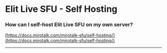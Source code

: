 # Elit Live SFU - Self Hosting

### How can I self-host Elit Live SFU on my own server?

[https://docs.mirotalk.com/mirotalk-sfu/self-hosting/](https://docs.mirotalk.com/mirotalk-sfu/self-hosting/)

---
